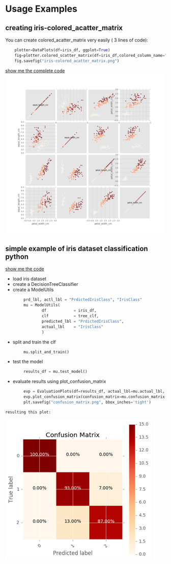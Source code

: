 # Usage Examples
## creating iris-colored_acatter_matrix
You can create colored_acatter_matrix very easily ( 3 lines of code):
```python
    plotter=DataPlots(df=iris_df, ggplot=True)
    fig=plotter.colored_scatter_matrix(df=iris_df,colored_column_name="Target")
    fig.savefig("iris-colored_acatter_matrix.png")
```
[show me the complete code](iris-colored_acatter_matrix.py)
![iris-colored_acatter_matrix](iris-colored_acatter_matrix.png)

## simple example of iris dataset classification python
[show me the code](modelutil_simple_usage.py)
- load iris dataset
- create a DecisionTreeClassifier
- create a ModelUtils
```python
        prd_lbl, actl_lbl = "PrdictedIrisClass", "IrisClass"
        mu = ModelUtils(
                df            = iris_df,
                clf           = tree_clf,
                predicted_lbl = "PrdictedIrisClass",
                actual_lbl    = "IrisClass"
                )
```
- split and train the clf
```python
        mu.split_and_train()
```
- test the model
```python
        results_df = mu.test_model()
```
- evaluate results using plot_confusion_matrix
```python
        evp = EvaluationPlots(df=results_df, actual_lbl=mu.actual_lbl, predicted_lbl=mu.predicted_lbl)
        evp.plot_confusion_matrix(confusion_matrix=mu.confusion_matrix(), classes_lst=mu.clf.classes_)
        plt.savefig("confusion_matrix.png", bbox_inches='tight')
```
    resulting this plot:
![evaluate results using plot_confusion_matrix](confusion_matrix.png)

